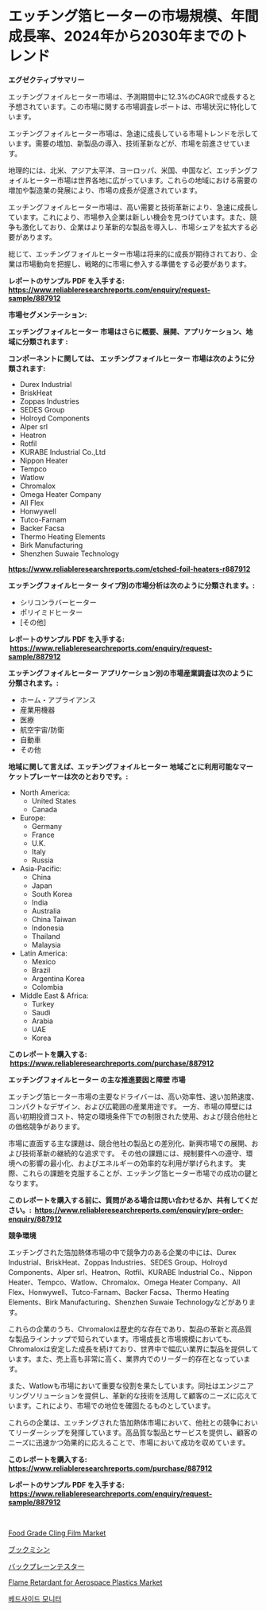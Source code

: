 <p><h1>エッチング箔ヒーターの市場規模、年間成長率、2024年から2030年までのトレンド</h1></p><p><strong>エグゼクティブサマリー</strong></p>
<p><p>エッチングフォイルヒーター市場は、予測期間中に12.3%のCAGRで成長すると予想されています。この市場に関する市場調査レポートは、市場状況に特化しています。</p><p>エッチングフォイルヒーター市場は、急速に成長している市場トレンドを示しています。需要の増加、新製品の導入、技術革新などが、市場を前進させています。</p><p>地理的には、北米、アジア太平洋、ヨーロッパ、米国、中国など、エッチングフォイルヒーター市場は世界各地に広がっています。これらの地域における需要の増加や製造業の発展により、市場の成長が促進されています。</p><p>エッチングフォイルヒーター市場は、高い需要と技術革新により、急速に成長しています。これにより、市場参入企業は新しい機会を見つけています。また、競争も激化しており、企業はより革新的な製品を導入し、市場シェアを拡大する必要があります。</p><p>総じて、エッチングフォイルヒーター市場は将来的に成長が期待されており、企業は市場動向を把握し、戦略的に市場に参入する準備をする必要があります。</p></p>
<p><strong>レポートのサンプル PDF を入手する: <a href="https://www.reliableresearchreports.com/enquiry/request-sample/887912">https://www.reliableresearchreports.com/enquiry/request-sample/887912</a></strong></p>
<p><strong>市場セグメンテーション:</strong></p>
<p><strong> エッチングフォイルヒーター 市場はさらに概要、展開、アプリケーション、地域に分類されます :</strong></p>
<p><strong>コンポーネントに関しては、 エッチングフォイルヒーター 市場は次のように分類されます: &nbsp;</strong></p>
<p><ul><li>Durex Industrial</li><li>BriskHeat</li><li>Zoppas Industries</li><li>SEDES Group</li><li>Holroyd Components</li><li>Alper srl</li><li>Heatron</li><li>Rotfil</li><li>KURABE Industrial Co.,Ltd</li><li>Nippon Heater</li><li>Tempco</li><li>Watlow</li><li>Chromalox</li><li>Omega Heater Company</li><li>All Flex</li><li>Honwywell</li><li>Tutco-Farnam</li><li>Backer Facsa</li><li>Thermo Heating Elements</li><li>Birk Manufacturing</li><li>Shenzhen Suwaie Technology</li></ul></p>
<p><strong><a href="https://www.reliableresearchreports.com/etched-foil-heaters-r887912">https://www.reliableresearchreports.com/etched-foil-heaters-r887912</a></strong></p>
<p><strong> エッチングフォイルヒーター タイプ別の市場分析は次のように分類されます。:</strong></p>
<p><ul><li>シリコンラバーヒーター</li><li>ポリイミドヒーター</li><li>[その他]</li></ul></p>
<p><strong>レポートのサンプル PDF を入手する: &nbsp;<a href="https://www.reliableresearchreports.com/enquiry/request-sample/887912">https://www.reliableresearchreports.com/enquiry/request-sample/887912</a></strong></p>
<p><strong> エッチングフォイルヒーター アプリケーション別の市場産業調査は次のように分類されます。:</strong></p>
<p><ul><li>ホーム・アプライアンス</li><li>産業用機器</li><li>医療</li><li>航空宇宙/防衛</li><li>自動車</li><li>その他</li></ul></p>
<p><strong>地域に関して言えば、エッチングフォイルヒーター 地域ごとに利用可能なマーケットプレーヤーは次のとおりです。:</strong></p>
<p><ul>
    <li>
        North America:
        <ul>
            <li>United States</li>
            <li>Canada</li>
        </ul>
    </li>
    <li>
        Europe:
        <ul>
            <li>Germany</li>
            <li>France</li>
            <li>U.K.</li>
            <li>Italy</li>
            <li>Russia</li>
        </ul>
    </li>
    <li>
        Asia-Pacific:
        <ul>
            <li>China</li>
            <li>Japan</li>
            <li>South Korea</li>
            <li>India</li>
            <li>Australia</li>
            <li>China Taiwan</li>
            <li>Indonesia</li>
            <li>Thailand</li>
            <li>Malaysia</li>
        </ul>
    </li>
    <li>
        Latin America:
        <ul>
            <li>Mexico</li>
            <li>Brazil</li>
            <li>Argentina Korea</li>
            <li>Colombia</li>
        </ul>
    </li>
    <li>
        Middle East & Africa:
        <ul>
            <li>Turkey</li>
            <li>Saudi</li>
            <li>Arabia</li>
            <li>UAE</li>
            <li>Korea</li>
        </ul>
    </li>
    </ul></p>
<p><strong>このレポートを購入する: &nbsp;<a href="https://www.reliableresearchreports.com/purchase/887912">https://www.reliableresearchreports.com/purchase/887912</a></strong></p>
<p><strong>エッチングフォイルヒーター の主な推進要因と障壁 市場</strong></p>
<p><p>エッチング箔ヒーター市場の主要なドライバーは、高い効率性、速い加熱速度、コンパクトなデザイン、および広範囲の産業用途です。 一方、市場の障壁には高い初期投資コスト、特定の環境条件下での制限された使用、および競合他社との価格競争があります。</p><p>市場に直面する主な課題は、競合他社の製品との差別化、新興市場での展開、および技術革新の継続的な追求です。 その他の課題には、規制要件への遵守、環境への影響の最小化、およびエネルギーの効率的な利用が挙げられます。 実際、これらの課題を克服することが、エッチング箔ヒーター市場での成功の鍵となります。</p></p>
<p><strong>このレポートを購入する前に、質問がある場合は問い合わせるか、共有してください。:&nbsp; <a href="https://www.reliableresearchreports.com/enquiry/pre-order-enquiry/887912">https://www.reliableresearchreports.com/enquiry/pre-order-enquiry/887912</a></strong></p>
<p><strong>競争環境</strong></p>
<p><p>エッチングされた箔加熱体市場の中で競争力のある企業の中には、Durex Industrial、BriskHeat、Zoppas Industries、SEDES Group、Holroyd Components、Alper srl、Heatron、Rotfil、KURABE Industrial Co.、Nippon Heater、Tempco、Watlow、Chromalox、Omega Heater Company、All Flex、Honwywell、Tutco-Farnam、Backer Facsa、Thermo Heating Elements、Birk Manufacturing、Shenzhen Suwaie Technologyなどがあります。</p><p>これらの企業のうち、Chromaloxは歴史的な存在であり、製品の革新と高品質な製品ラインナップで知られています。市場成長と市場規模においても、Chromaloxは安定した成長を続けており、世界中で幅広い業界に製品を提供しています。また、売上高も非常に高く、業界内でのリーダー的存在となっています。</p><p>また、Watlowも市場において重要な役割を果たしています。同社はエンジニアリングソリューションを提供し、革新的な技術を活用して顧客のニーズに応えています。これにより、市場での地位を確固たるものとしています。</p><p>これらの企業は、エッチングされた箔加熱体市場において、他社との競争においてリーダーシップを発揮しています。高品質な製品とサービスを提供し、顧客のニーズに迅速かつ効果的に応えることで、市場において成功を収めています。</p></p>
<p><strong>このレポートを購入する: &nbsp; <a href="https://www.reliableresearchreports.com/purchase/887912">https://www.reliableresearchreports.com/purchase/887912</a></strong></p>
<p><strong>レポートのサンプル PDF を入手する: &nbsp;<a href="https://www.reliableresearchreports.com/enquiry/request-sample/887912">https://www.reliableresearchreports.com/enquiry/request-sample/887912</a></strong><strong></strong></p>
<p>&nbsp;</p>
<p><p><a href="https://www.linkedin.com/pulse/food-grade-cling-film-market-challenges-opportunities-growth-ldnae?trackingId=whscPNhjcaKu8jdS2FHsgg%3D%3D">Food Grade Cling Film Market</a></p><p><a href="https://medium.com/@ferneconroy11/%E6%9B%B8%E7%B1%8D%E7%B8%AB%E8%A3%BD%E6%A9%9F%E3%81%AE%E5%B8%82%E5%A0%B4%E8%A6%8F%E6%A8%A1-cagr-%E3%83%88%E3%83%AC%E3%83%B3%E3%83%89-2024-2030-58f8d962a93c">ブックミシン</a></p><p><a href="https://medium.com/@torreyjones1910/%E3%83%90%E3%83%83%E3%82%AF%E3%83%97%E3%83%AC%E3%83%BC%E3%83%B3%E3%83%86%E3%82%B9%E3%82%BF%E3%83%BC%E5%B8%82%E5%A0%B4%E8%AA%BF%E6%9F%BB%E3%83%AC%E3%83%9D%E3%83%BC%E3%83%88-%E3%81%9D%E3%81%AE%E6%AD%B4%E5%8F%B2%E3%81%A8%E4%BA%88%E6%B8%AC2024%E5%B9%B4%E3%81%8B%E3%82%892031%E5%B9%B4-f8da8b54c051">バックプレーンテスター</a></p><p><a href="https://www.linkedin.com/pulse/flame-retardant-aerospace-plastics-market-research-report-a9oae?trackingId=MZ0sGQfwsOH7YOA19zGBYw%3D%3D">Flame Retardant for Aerospace Plastics Market</a></p><p><a href="https://medium.com/@kylevasquez266/%EC%B9%A8%EB%8C%80-%EC%82%AC%EC%9D%B4%EB%93%9C-%EB%AA%A8%EB%8B%88%ED%84%B0-%EC%8B%9C%EC%9E%A5-%EA%B7%9C%EB%AA%A8-%EC%8B%9C%EC%9E%A5-%EC%A0%84%EB%A7%9D-%EB%B0%8F-%EC%8B%9C%EC%9E%A5-%EC%98%88%EC%B8%A1-2024%EB%85%84%EB%B6%80%ED%84%B0-2031%EB%85%84%EA%B9%8C%EC%A7%80-7344954dc0a5">베드사이드 모니터</a></p></p>